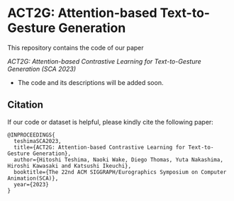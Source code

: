 # ACT2G: Attention-based Text-to-Gesture Generation

This repository contains the code of our paper

*ACT2G: Attention-based Contrastive Learning for Text-to-Gesture Generation (SCA 2023)*

* The code and its descriptions will be added soon.

## Citation 

If our code or dataset is helpful, please kindly cite the following paper:
```
@INPROCEEDINGS{
  teshimaSCA2023,
  title={ACT2G: Attention-based Contrastive Learning for Text-to-Gesture Generation},
  author={Hitoshi Teshima, Naoki Wake, Diego Thomas, Yuta Nakashima, Hiroshi Kawasaki and Katsushi Ikeuchi},
  booktitle={The 22nd ACM SIGGRAPH/Eurographics Symposium on Computer Animation(SCA)},
  year={2023}
}
```
